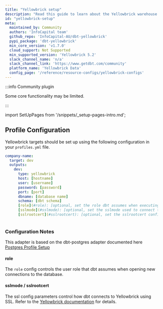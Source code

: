 ```yaml
---
title: "Yellowbrick setup"
description: "Read this guide to learn about the Yellowbrick warehouse setup in dbt."
id: "yellowbrick-setup"
meta:
  maintained_by: Community
  authors: 'InfoCapital team'
  github_repo: 'InfoCapital-AU/dbt-yellowbrick'
  pypi_package: 'dbt-yellowbrick'
  min_core_version: 'v1.7.0'
  cloud_support: Not Supported
  min_supported_version: 'Yellowbrick 5.2'
  slack_channel_name: 'n/a'
  slack_channel_link: 'https://www.getdbt.com/community'
  platform_name: 'Yellowbrick Data'
  config_page: '/reference/resource-configs/yellowbrick-configs'
---
```


:::info Community plugin

Some core functionality may be limited. 

:::

import SetUpPages from '/snippets/_setup-pages-intro.md';

<SetUpPages meta={frontMatter.meta}/>

## Profile Configuration

Yellowbrick targets should be set up using the following configuration in your `profiles.yml` file.

<File name='~/.dbt/profiles.yml'>

```yaml
company-name:
  target: dev
  outputs:
    dev:
      type: yellowbrick
      host: [hostname]
      user: [username]
      password: [password]
      port: [port]
      dbname: [database name]
      schema: [dbt schema]
      [role](#role): [optional, set the role dbt assumes when executing queries]
      [sslmode](#sslmode): [optional, set the sslmode used to connect to the database]
      [sslrootcert](#sslrootcert): [optional, set the sslrootcert config value to a new file path in order to customize the file location that contain root certificates]
  
```

</File>

### Configuration Notes

This adapter is based on the dbt-postgres adapter documented here [Postgres Profile Setup](postgres-setup)

#### role

The `role` config controls the user role that dbt assumes when opening new connections to the database.

#### sslmode / sslrootcert

The ssl config parameters control how dbt connects to Yellowbrick using SSL. Refer to the [Yellowbrick documentation](https://docs.yellowbrick.com/5.2.27/client_tools/config_ssl_for_clients_intro.html) for
details.

